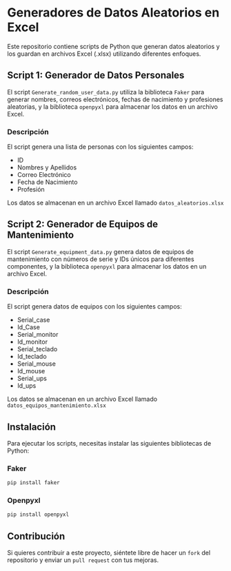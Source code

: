 
# Generadores de Datos Aleatorios en Excel

Este repositorio contiene scripts de Python que generan datos aleatorios y los guardan en archivos Excel (.xlsx) utilizando diferentes enfoques.

## Script 1: Generador de Datos Personales

El script `Generate_random_user_data.py` utiliza la biblioteca `Faker` para generar nombres, correos electrónicos, fechas de nacimiento y profesiones aleatorias, y la biblioteca `openpyxl` para almacenar los datos en un archivo Excel.

### Descripción

El script genera una lista de personas con los siguientes campos:
- ID
- Nombres y Apellidos
- Correo Electrónico
- Fecha de Nacimiento
- Profesión

Los datos se almacenan en un archivo Excel llamado `datos_aleatorios.xlsx`

## Script 2: Generador de Equipos de Mantenimiento

El script `Generate_equipment_data.py` genera datos de equipos de mantenimiento con números de serie y IDs únicos para diferentes componentes, y la biblioteca `openpyxl` para almacenar los datos en un archivo Excel.

### Descripción

El script genera datos de equipos con los siguientes campos:

- Serial_case
- Id_Case
- Serial_monitor
- Id_monitor
- Serial_teclado
- Id_teclado
- Serial_mouse
- Id_mouse
- Serial_ups
- Id_ups

Los datos se almacenan en un archivo Excel llamado `datos_equipos_mantenimiento.xlsx`

## Instalación

Para ejecutar los scripts, necesitas instalar las siguientes bibliotecas de Python:

### Faker

```bash
pip install faker 
```
### Openpyxl

```bash
pip install openpyxl
```

## Contribución

Si quieres contribuir a este proyecto, siéntete libre de hacer un `fork` del repositorio y enviar un `pull request` con tus mejoras.

